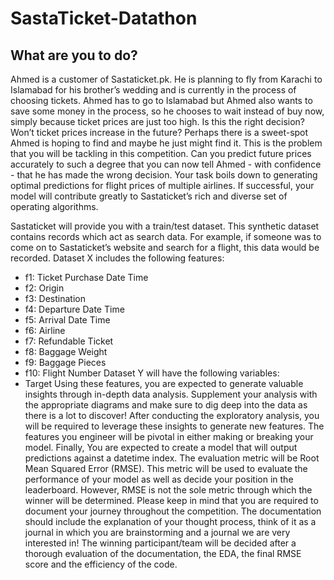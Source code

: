 # SastaTicket-Datathon
## What are you to do?
Ahmed is a customer of Sastaticket.pk. He is planning to fly from Karachi to Islamabad for his
brother’s wedding and is currently in the process of choosing tickets. Ahmed has to go to
Islamabad but Ahmed also wants to save some money in the process, so he chooses to wait
instead of buy now, simply because ticket prices are just too high.
Is this the right decision? Won’t ticket prices increase in the future? Perhaps there is a
sweet-spot Ahmed is hoping to find and maybe he just might find it.
This is the problem that you will be tackling in this competition. Can you predict future prices
accurately to such a degree that you can now tell Ahmed - with confidence - that he has made
the wrong decision.
Your task boils down to generating optimal predictions for flight prices of multiple airlines. If
successful, your model will contribute greatly to Sastaticket’s rich and diverse set of operating
algorithms.

Sastaticket will provide you with a train/test dataset. This synthetic dataset contains records
which act as search data. For example, if someone was to come on to Sastaticket’s website and
search for a flight, this data would be recorded.
Dataset X includes the following features:
- f1: Ticket Purchase Date Time
- f2: Origin
- f3: Destination
- f4: Departure Date Time
- f5: Arrival Date Time
- f6: Airline
- f7: Refundable Ticket
- f8: Baggage Weight
- f9: Baggage Pieces
- f10: Flight Number
Dataset Y will have the following variables:
- Target
Using these features, you are expected to generate valuable insights through in-depth data
analysis. Supplement your analysis with the appropriate diagrams and make sure to dig deep
into the data as there is a lot to discover!
After conducting the exploratory analysis, you will be required to leverage these insights to
generate new features. The features you engineer will be pivotal in either making or breaking
your model.
Finally, You are expected to create a model that will output predictions against a datetime index.
The evaluation metric will be Root Mean Squared Error (RMSE). This metric will be used to
evaluate the performance of your model as well as decide your position in the leaderboard.
However, RMSE is not the sole metric through which the winner will be determined.
Please keep in mind that you are required to document your journey throughout the competition.
The documentation should include the explanation of your thought process, think of it as a
journal in which you are brainstorming and a journal we are very interested in!
The winning participant/team will be decided after a thorough evaluation of the documentation,
the EDA, the final RMSE score and the efficiency of the code.
